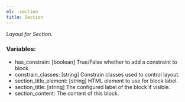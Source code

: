 ```yaml
---
el: .section
title: Section
---
```

_Layout for Section_.

### Variables:
* has_constrain: [boolean] True/False whether to add a constraint to block.
* constrain_classes: [string] Constrain classes used to control layout.
* section_title_element: [string] HTML element to use for block label.
* section_title: [string] The configured label of the block if visible.
* section_content:  The content of this block.
